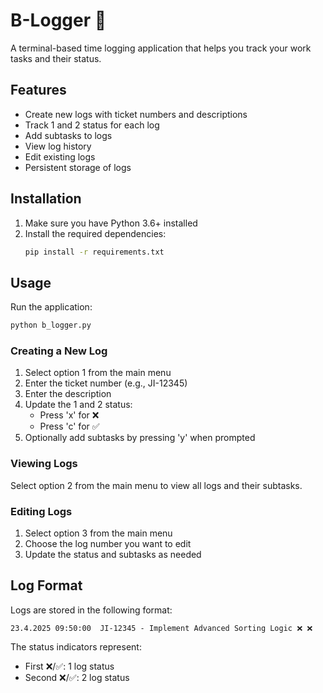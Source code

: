 # B-Logger 🚀

A terminal-based time logging application that helps you track your work tasks and their status.

## Features

- Create new logs with ticket numbers and descriptions
- Track 1 and 2 status for each log
- Add subtasks to logs
- View log history
- Edit existing logs
- Persistent storage of logs

## Installation

1. Make sure you have Python 3.6+ installed
2. Install the required dependencies:
   ```bash
   pip install -r requirements.txt
   ```

## Usage

Run the application:
```bash
python b_logger.py
```

### Creating a New Log

1. Select option 1 from the main menu
2. Enter the ticket number (e.g., JI-12345)
3. Enter the description
4. Update the 1 and 2 status:
   - Press 'x' for ❌
   - Press 'c' for ✅
5. Optionally add subtasks by pressing 'y' when prompted

### Viewing Logs

Select option 2 from the main menu to view all logs and their subtasks.

### Editing Logs

1. Select option 3 from the main menu
2. Choose the log number you want to edit
3. Update the status and subtasks as needed

## Log Format

Logs are stored in the following format:
```
23.4.2025 09:50:00  JI-12345 - Implement Advanced Sorting Logic ❌ ❌
```

The status indicators represent:
- First ❌/✅: 1 log status
- Second ❌/✅: 2 log status 
